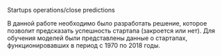 Startups operations/close predictions

В данной работе необходимо было разработать решение, которое позволит предсказать успешность стартапа (закроется или нет). Для обучения моделей были представлены данные о стартапах, функционировавших в период с 1970 по 2018 годы. 
